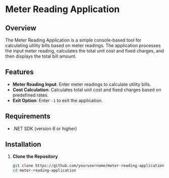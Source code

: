 # Meter Reading Application

## Overview

The Meter Reading Application is a simple console-based tool for calculating utility bills based on meter readings. The application processes the input meter reading, calculates the total unit cost and fixed charges, and then displays the total bill amount.

## Features

- **Meter Reading Input**: Enter meter readings to calculate utility bills.
- **Cost Calculation**: Calculates total unit cost and fixed charges based on predefined rates.
- **Exit Option**: Enter `-1` to exit the application.

## Requirements

- .NET SDK (version 6 or higher)

## Installation

1. **Clone the Repository**

   ```sh
   git clone https://github.com/yourusername/meter-reading-application.git
   cd meter-reading-application
